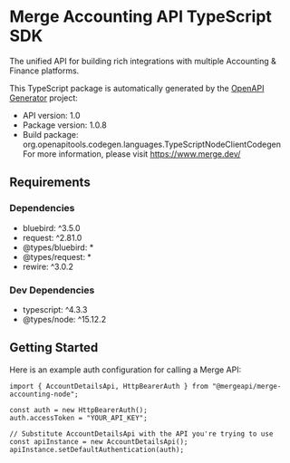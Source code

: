 # Merge Accounting API TypeScript SDK

The unified API for building rich integrations with multiple Accounting & Finance platforms.

This TypeScript package is automatically generated by the [OpenAPI Generator](https://openapi-generator.tech) project:

* API version: 1.0
* Package version: 1.0.8
* Build package: org.openapitools.codegen.languages.TypeScriptNodeClientCodegen For more information, please visit https://www.merge.dev/

<a name="requirements"></a>
## Requirements

### Dependencies

* bluebird: ^3.5.0
* request: ^2.81.0
* @types/bluebird: *
* @types/request: *
* rewire: ^3.0.2

### Dev Dependencies
* typescript: ^4.3.3
* @types/node: ^15.12.2

<a name="getting-started"></a>
## Getting Started

Here is an example auth configuration for calling a Merge API:


```
import { AccountDetailsApi, HttpBearerAuth } from "@mergeapi/merge-accounting-node";

const auth = new HttpBearerAuth();
auth.accessToken = "YOUR_API_KEY";

// Substitute AccountDetailsApi with the API you're trying to use
const apiInstance = new AccountDetailsApi();
apiInstance.setDefaultAuthentication(auth);
```

